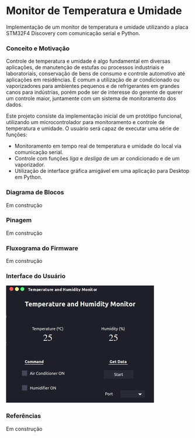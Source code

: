 # Monitor de Temperatura e Umidade

Implementação de um monitor de temperatura e umidade utilizando a placa STM32F4 Discovery com comunicação serial e Python.

### Conceito e Motivação

Controle de temperatura e umidade é algo fundamental em diversas aplicações, de manutenção de estufas ou processos industriais e laboratoriais, conservação de bens de consumo e controle automotivo até aplicações em residências.
É comum a utilização de ar condicionado ou vaporizadores para ambientes pequenos e de refrigerantes em grandes canos para indústrias, porém pode ser de interesse do gerente de querer um controle maior, juntamente com um sistema de monitoramento dos dados.

Este projeto consiste da implementação inicial de um protótipo funcional, utilizando um microcontrolador para monitoramento e controle de temperatura e umidade. O usuário será capaz de executar uma série de funções:
* Monitoramento em tempo real de temperatura e umidade do local via comunicação serial.
* Controle com funções *liga* e *desliga* de um ar condicionado e de um vaporizador.
* Utilização de interface gráfica amigável em uma aplicação para Desktop em Python.

### Diagrama de Blocos

Em construção

### Pinagem

Em construção

### Fluxograma do Firmware

Em construção

### Interface do Usuário

![alo](https://github.com/Microcontroladores2018/Sampaio/blob/master/gui.png)

### Referências

Em construção